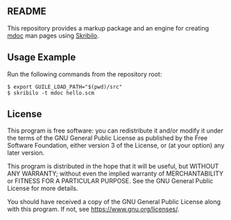 ## README

This repository provides a markup package and an engine for creating [mdoc] man pages using [Skribilo].

## Usage Example

Run the following commands from the repository root:

	$ export GUILE_LOAD_PATH="$(pwd)/src"
	$ skribilo -t mdoc hello.scm

## License

This program is free software: you can redistribute it and/or modify it
under the terms of the GNU General Public License as published by the
Free Software Foundation, either version 3 of the License, or (at your
option) any later version.

This program is distributed in the hope that it will be useful, but
WITHOUT ANY WARRANTY; without even the implied warranty of
MERCHANTABILITY or FITNESS FOR A PARTICULAR PURPOSE. See the GNU General
Public License for more details.

You should have received a copy of the GNU General Public License along
with this program. If not, see <https://www.gnu.org/licenses/>.

[mdoc]: https://man.openbsd.org/mdoc.7
[Skribilo]: https://www.nongnu.org/skribilo
